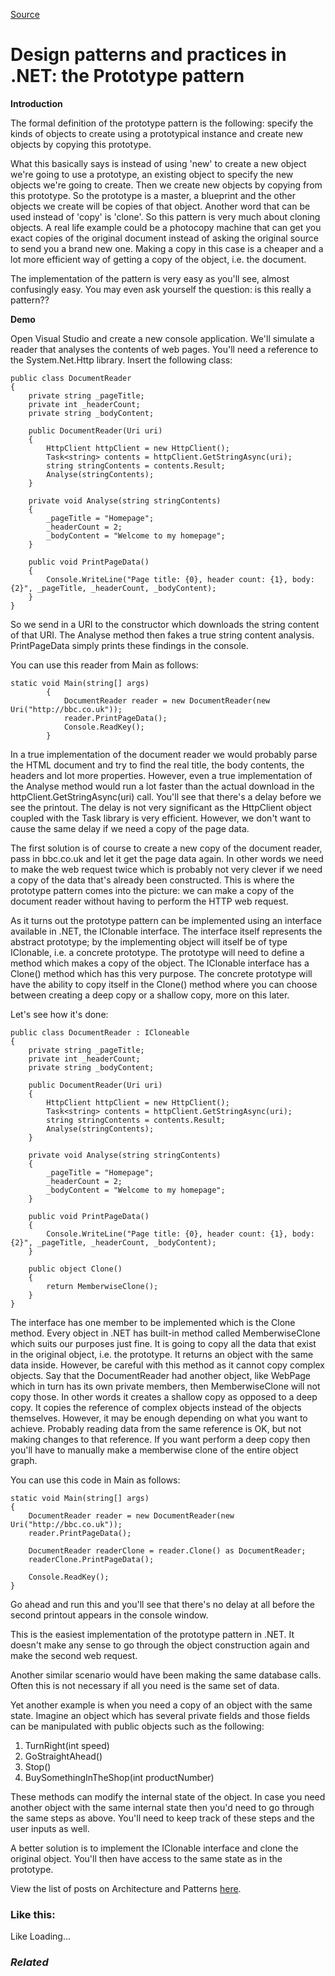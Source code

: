 [Source](http://dotnetcodr.com/2013/08/05/design-patterns-and-practices-in-net-the-prototype-pattern/ "Permalink to Design patterns and practices in .NET: the Prototype pattern")

# Design patterns and practices in .NET: the Prototype pattern

**Introduction**

The formal definition of the prototype pattern is the following: specify the kinds of objects to create using a prototypical instance and create new objects by copying this prototype.

What this basically says is instead of using 'new' to create a new object we're going to use a prototype, an existing object to specify the new objects we're going to create. Then we create new objects by copying from this prototype. So the prototype is a master, a blueprint and the other objects we create will be copies of that object. Another word that can be used instead of 'copy' is 'clone'. So this pattern is very much about cloning objects. A real life example could be a photocopy machine that can get you exact copies of the original document instead of asking the original source to send you a brand new one. Making a copy in this case is a cheaper and a lot more efficient way of getting a copy of the object, i.e. the document.

The implementation of the pattern is very easy as you'll see, almost confusingly easy. You may even ask yourself the question: is this really a pattern??

**Demo**

Open Visual Studio and create a new console application. We'll simulate a reader that analyses the contents of web pages. You'll need a reference to the System.Net.Http library. Insert the following class:



    public class DocumentReader
    {
    	private string _pageTitle;
    	private int _headerCount;
    	private string _bodyContent;

    	public DocumentReader(Uri uri)
    	{
    		HttpClient httpClient = new HttpClient();
    		Task<string> contents = httpClient.GetStringAsync(uri);
    		string stringContents = contents.Result;
    		Analyse(stringContents);
    	}

    	private void Analyse(string stringContents)
    	{
    		_pageTitle = "Homepage";
    		_headerCount = 2;
    		_bodyContent = "Welcome to my homepage";
    	}

    	public void PrintPageData()
    	{
    		Console.WriteLine("Page title: {0}, header count: {1}, body: {2}", _pageTitle, _headerCount, _bodyContent);
    	}
    }


So we send in a URI to the constructor which downloads the string content of that URI. The Analyse method then fakes a true string content analysis. PrintPageData simply prints these findings in the console.

You can use this reader from Main as follows:



    static void Main(string[] args)
    		{
    			DocumentReader reader = new DocumentReader(new Uri("http://bbc.co.uk"));
    			reader.PrintPageData();
    			Console.ReadKey();
    		}


In a true implementation of the document reader we would probably parse the HTML document and try to find the real title, the body contents, the headers and lot more properties. However, even a true implementation of the Analyse method would run a lot faster than the actual download in the httpClient.GetStringAsync(uri) call. You'll see that there's a delay before we see the printout. The delay is not very significant as the HttpClient object coupled with the Task library is very efficient. However, we don't want to cause the same delay if we need a copy of the page data.

The first solution is of course to create a new copy of the document reader, pass in bbc.co.uk and let it get the page data again. In other words we need to make the web request twice which is probably not very clever if we need a copy of the data that's already been constructed. This is where the prototype pattern comes into the picture: we can make a copy of the document reader without having to perform the HTTP web request.

As it turns out the prototype pattern can be implemented using an interface available in .NET, the IClonable interface. The interface itself represents the abstract prototype; by the implementing object will itself be of type IClonable, i.e. a concrete prototype. The prototype will need to define a method which makes a copy of the object. The IClonable interface has a Clone() method which has this very purpose. The concrete prototype will have the ability to copy itself in the Clone() method where you can choose between creating a deep copy or a shallow copy, more on this later.

Let's see how it's done:



    public class DocumentReader : ICloneable
    {
    	private string _pageTitle;
    	private int _headerCount;
    	private string _bodyContent;

    	public DocumentReader(Uri uri)
    	{
    		HttpClient httpClient = new HttpClient();
    		Task<string> contents = httpClient.GetStringAsync(uri);
    		string stringContents = contents.Result;
    		Analyse(stringContents);
    	}

    	private void Analyse(string stringContents)
    	{
    		_pageTitle = "Homepage";
    		_headerCount = 2;
    		_bodyContent = "Welcome to my homepage";
    	}

    	public void PrintPageData()
    	{
    		Console.WriteLine("Page title: {0}, header count: {1}, body: {2}", _pageTitle, _headerCount, _bodyContent);
    	}

    	public object Clone()
    	{
    		return MemberwiseClone();
    	}
    }


The interface has one member to be implemented which is the Clone method. Every object in .NET has built-in method called MemberwiseClone which suits our purposes just fine. It is going to copy all the data that exist in the original object, i.e. the prototype. It returns an object with the same data inside. However, be careful with this method as it cannot copy complex objects. Say that the DocumentReader had another object, like WebPage which in turn has its own private members, then MemberwiseClone will not copy those. In other words it creates a shallow copy as opposed to a deep copy. It copies the reference of complex objects instead of the objects themselves. However, it may be enough depending on what you want to achieve. Probably reading data from the same reference is OK, but not making changes to that reference. If you want perform a deep copy then you'll have to manually make a memberwise clone of the entire object graph.

You can use this code in Main as follows:



    static void Main(string[] args)
    {
    	DocumentReader reader = new DocumentReader(new Uri("http://bbc.co.uk"));
    	reader.PrintPageData();

    	DocumentReader readerClone = reader.Clone() as DocumentReader;
    	readerClone.PrintPageData();

    	Console.ReadKey();
    }


Go ahead and run this and you'll see that there's no delay at all before the second printout appears in the console window.

This is the easiest implementation of the prototype pattern in .NET. It doesn't make any sense to go through the object construction again and make the second web request.

Another similar scenario would have been making the same database calls. Often this is not necessary if all you need is the same set of data.

Yet another example is when you need a copy of an object with the same state. Imagine an object which has several private fields and those fields can be manipulated with public objects such as the following:

1. TurnRight(int speed)
2. GoStraightAhead()
3. Stop()
4. BuySomethingInTheShop(int productNumber)

These methods can modify the internal state of the object. In case you need another object with the same internal state then you'd need to go through the same steps as above. You'll need to keep track of these steps and the user inputs as well.

A better solution is to implement the IClonable interface and clone the original object. You'll then have access to the same state as in the prototype.

View the list of posts on Architecture and Patterns [here][1].

### Like this:

Like Loading...

### _Related_

[1]: http://dotnetcodr.com/architecture-and-patterns/ "Architecture and patterns"
